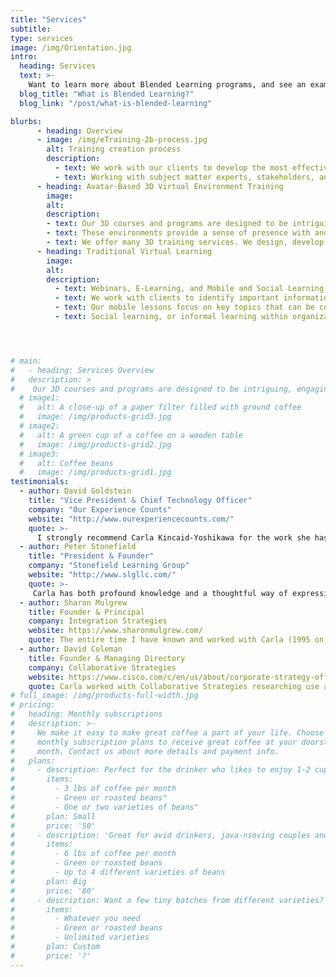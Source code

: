 ```yaml
---
title: "Services"
subtitle:
type: services
image: /img/Orientation.jpg
intro:
  heading: Services
  text: >-
    Want to learn more about Blended Learning programs, and see an example of a self-paced e-learning? See our blog post,
  blog_title: "What is Blended Learning?"
  blog_link: "/post/what-is-blended-learning"

blurbs:
      - heading: Overview
      - image: /img/eTraining-2b-process.jpg
        alt: Training creation process
        description:
          - text: We work with our clients to develop the most effective blend of training methods and tools that will meet their needs. We use our experience in communication, facilitation, change management, analysis, and assessment to create training using a wide range of learning techniques and technologies with emphasis on adult learning practices and principals which are backed by current brain research.
          - text: Working with subject matter experts, stakeholders, and existing resources, we create effective training to keep your employees engaged and at peak performance. We will work with you to convert face-to-face presentations into new, interactive, interpersonal formats; update existing e-learnings and information resources; and design, develop, and implement new curricula, including train-the-trainer components and assessments to evaluate learning.
      - heading: Avatar-Based 3D Virtual Environment Training
        image:
        alt:
        description:
        - text: Our 3D courses and programs are designed to be intriguing, engaging, and memorable for participants as they gain important knowledge and skills needed for their work. Face-to-face, instructor-led training sparks great ideas, broadens and deepens learning, and strengthens personal connections. Training in 3D environments sparks great ideas, broadens and deepens learning, and strengthens personal connections which are often missing or severely limited in many forms of virtual and remote learning. Plus, it’s fun! Learning is enjoyable when it’s done right.
        - text: These environments provide a sense of presence with and connection to others as well as a feeling of dynamism. Interactivity makes training interesting, captivating, and unforgettable.  Role playing and simulations enhance people’s ability to learn through the practice and application of new knowledge in real-life situations, which increases retention and utilization. 
        - text: We offer many 3D training services. We design, develop, and facilitate new curricula including train-the-trainer sessions with additional assistance available for in-house trainers. Additionally, we convert existing curricula into 3D interactive, interpersonal learning sessions with role plays, experiential and game based exercises, and discussions of key information. Currently available courses include Sexual Harassment ( for employees and supervisors/managers, Change Management, and Communication and Teamwork. 
      - heading: Traditional Virtual Learning
        image:
        alt:
        description:
          - text: Webinars, E-Learning, and Mobile and Social Learning are proven traditional forms of virtual training that save organizations time and money. A picture is worth a thousand words, that’s why we work to synchronize graphics, key words, and audio to reinforce key points of training and ensure that lessons are easy to follow, remember, and utilize. 
          - text: We work with clients to identify important information to include in e-learning and mobile learning solutions and ensure the training is effective through assessments. By incorporating interactive elements, we enhance engagement, build comprehension, reinforce retention, and keep learning fun.
          - text: Our mobile lessons focus on key topics that can be completed quickly and easily by employees on-the-go. These short segments can be completed on mobile devices or on the computer—anytime, anywhere.
          - text: Social learning, or informal learning within organizations, plays a role in addressing organizational learning needs. As part of a blended learning approach, social media—such as videos, podcasts, internal blogs, video chats, wiki pages, etcetera— are used to facilitate employees ability to share knowledge and learn from each other. We offer guidance on how to develop these strategies and encourage peer-to-peer knowledge sharing.




# main:
#   - heading: Services Overview
#   description: >
#    Our 3D courses and programs are designed to be intriguing, engaging, and memorable for participants as they gain important knowledge and skills needed for their work. Face-to-face, instructor-led training sparks great ideas, broadens and deepens learning, and strengthens personal connections. Training in 3D environments sparks great ideas, broadens and deepens learning, and strengthens personal connections which are often missing or severely limited in many forms of virtual and remote learning. Plus, it’s fun! Learning is enjoyable when it’s done right.
  # image1:
  #   alt: A close-up of a paper filter filled with ground coffee
  #   image: /img/products-grid3.jpg
  # image2:
  #   alt: A green cup of a coffee on a wooden table
  #   image: /img/products-grid2.jpg
  # image3:
  #   alt: Coffee beans
  #   image: /img/products-grid1.jpg
testimonials:
  - author: David Goldstein
    title: "Vice President & Chief Technology Officer"
    company: "Our Experience Counts"
    website: "http://www.ourexperiencecounts.com/"
    quote: >-
      I strongly recommend Carla Kincaid-Yoshikawa for the work she has done for OurExperienceCounts.com. Her efforts on our workshops have moved static materials to real interactive e-learning. Working in conjunction with subject matter experts, she has taken materials and has brought them to life for end users. She understands the effective use of graphics, text, video and audio to take a concept from a drawing board idea to a finished product. Because of her business savvy and artistic strengths, she is a true expert at developing e-learning and other graphic materials.
  - author: Peter Stonefield
    title: "President & Founder"
    company: "Stonefield Learning Group"
    website: "http://www.slgllc.com/"
    quote: >-
     Carla has both profound knowledge and a thoughtful way of expressing it. Clients find it easy to engage with her regarding difficult and challenging situations. She has worked with Stonefield Learning Group on a variety of projects since January of 1994 with clients of private sector and governmental organizations. Her work has included conferring/consulting with client organizations; conducting organizational development needs analyses and developing recommendations; providing coaching, consultation and information to departmental managers, supervisors and employees; resolving conflicts; facilitating meetings of engineers and managers; and training managers and employees in teambuilding, communications and leadership development. Clients have included both private sector and government organizations.
  - author: Sharon Mulgrew
    title: Founder & Principal
    company: Integration Strategies
    website: https://www.sharonmulgrew.com/
    quote: The entire time I have known and worked with Carla (1995 on) I have been impressed with the passion and commitment she brings to everything she does. She is mentally very quick and integrates creativity and practicality every step of the way. Whatever she says she will do, she does. You can always rely on her competence and her enthusiasm to ensure any work is done well. And because she learns so much about any trend she is investigating, you have ready access to an expert consultant. I am very grateful to have her as a colleague and an associate.
  - author: David Coleman
    title: Founder & Managing Directory
    company: Collaborative Strategies
    website: https://www.cisco.com/c/en/us/about/corporate-strategy-office/acquisitions/collaborate.html
    quote: Carla worked with Collaborative Strategies researching use and best practices of Internet-based collaboration technologies. Her ability to communicate with end users and developers of these technologies and identify key issues enabled her to write valuable case studies. These case studies were a win/win/win, offering technology developers a way to convey the value of their products, giving end users a forum to convey to potential clients how they were utilizing resources to enhance their products and services, and contributing to the knowledge base Collaborative Strategies offered to its readers. Her communication and project management skills also played a role in her ability to manage several virtual projects and work effectively with our national and international clients. I’m pleased that the work she did for Collaborative Strategies and the insights she gained into best practices for these technologies are now being put to good use with her work developing innovative, creative and effective blended learning programs.
# full_image: /img/products-full-width.jpg
# pricing:
#   heading: Monthly subscriptions
#   description: >-
#     We make it easy to make great coffee a part of your life. Choose one of our
#     monthly subscription plans to receive great coffee at your doorstep each
#     month. Contact us about more details and payment info.
#   plans:
#     - description: Perfect for the drinker who likes to enjoy 1-2 cups per day.
#       items:
#         - 3 lbs of coffee per month
#         - Green or roasted beans"
#         - One or two varieties of beans"
#       plan: Small
#       price: '50'
#     - description: 'Great for avid drinkers, java-nsoving couples and bigger crowds'
#       items:
#         - 6 lbs of coffee per month
#         - Green or roasted beans
#         - Up to 4 different varieties of beans
#       plan: Big
#       price: '80'
#     - description: Want a few tiny batches from different varieties? Try our custom plan
#       items:
#         - Whatever you need
#         - Green or roasted beans
#         - Unlimited varieties
#       plan: Custom
#       price: '?'
---
```




